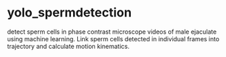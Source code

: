 # yolo_spermdetection
detect sperm cells in phase contrast microscope videos of male ejaculate using machine learning. Link sperm cells detected in individual frames into trajectory and calculate motion kinematics.
